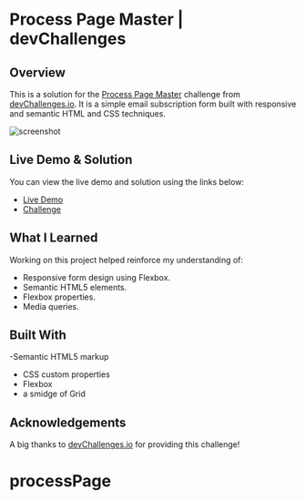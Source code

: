 # Process Page Master | devChallenges

## Overview

This is a solution for the [Process Page Master](https://devchallenges.io/challenge/process-page) challenge from [devChallenges.io](http://devchallenges.io/). It is a simple email subscription form built with responsive and semantic HTML and CSS techniques.

![screenshot](https://i.imgur.com/Dbglwvu.png[/img)

## Live Demo & Solution

You can view the live demo and solution using the links below:

- [Live Demo](https://processpage1.netlify.app/)
- [Challenge](https://devchallenges.io/challenge/process-page)

## What I Learned

Working on this project helped reinforce my understanding of:

- Responsive form design using Flexbox.
- Semantic HTML5 elements.
- Flexbox properties.
- Media queries.

## Built With
-Semantic HTML5 markup
- CSS custom properties
- Flexbox
- a smidge of Grid

## Acknowledgements

A big thanks to [devChallenges.io](https://devchallenges.io/) for providing this challenge!
# processPage
